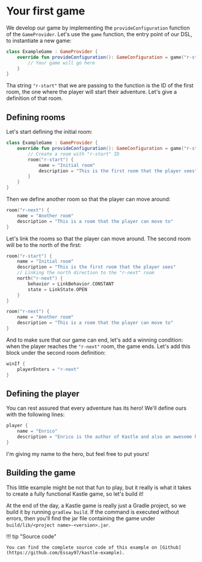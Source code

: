# Your first game

We develop our game by implementing the `provideConfiguration` function of the `GameProvider`. Let's use the `game`
function, the entry point of our DSL, to instantiate a new game:

```kotlin
class ExampleGame : GameProvider {
    override fun provideConfiguration(): GameConfiguration = game("r-start") {
        // Your game will go here
    }
}
```

Tha string `"r-start"` that we are passing to the function is the ID of the first room, the one where the player will
start their adventure. Let's give a definition of that room.

## Defining rooms

Let's start defining the initial room:

```kotlin hl_lines="3-7"
class ExampleGame : GameProvider {
    override fun provideConfiguration(): GameConfiguration = game("r-start") {
        // Create a room with "r-start" ID
        room("r-start") {
            name = "Initial room"
            description = "This is the first room that the player sees"
        }
    }
}
```

Then we define another room so that the player can move around:

```kotlin
room("r-next") {
    name = "Another room"
    description = "This is a room that the player can move to"
}
```

Let's link the rooms so that the player can move around. The second room will be to the north of the first:

```kotlin hl_lines="5-8"
room("r-start") {
    name = "Initial room"
    description = "This is the first room that the player sees"
    // Linking the north direction to the "r-next" room
    north("r-next") {
        behavior = LinkBehavior.CONSTANT
        state = LinkState.OPEN
    }
}

room("r-next") {
    name = "Another room"
    description = "This is a room that the player can move to"
}
```

And to make sure that our game can end, let's add a winning condition: when the player reaches the `"r-next"` room,
the game ends. Let's add this block under the second room definition:

```kotlin
winIf {
    playerEnters = "r-next"
}
```

## Defining the player

You can rest assured that every adventure has its hero! We'll define ours with the following lines:

```kotlin
player {
    name = "Enrico"
    description = "Enrico is the author of Kastle and also an awesome hero for this game"
}
```

I'm giving my name to the hero, but feel free to put yours!

## Building the game

This little example might be not that fun to play, but it really is what it takes to create a fully functional Kastle game,
so let's build it!

At the end of the day, a Kastle game is really just a Gradle project, so we build it by running `gradlew build`. If the command is executed without errors, then you'll find the jar file containing the game under `build/lib/<project name>-<version>.jar`.

!!! tip "Source code"

    You can find the complete source code of this example on [Github](https://github.com/Essay97/kastle-example).
